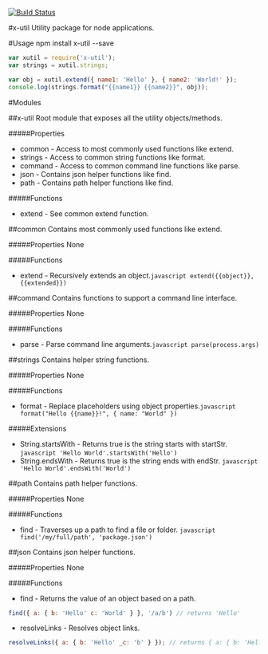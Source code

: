 [![Build Status](https://travis-ci.org/azweb76/node-x-util.png?branch=master)](https://travis-ci.org/azweb76/node-x-util)

#x-util
Utility package for node applications.

#Usage
npm install x-util --save

```javascript
var xutil = require('x-util');
var strings = xutil.strings;

var obj = xutil.extend({ name1: 'Hello' }, { name2: 'World!' });
console.log(strings.format("{{name1}} {{name2}}", obj));
```
#Modules

##x-util
Root module that exposes all the utility objects/methods.

#####Properties

- common - Access to most commonly used functions like extend.
- strings - Access to common string functions like format.
- command - Access to common command line functions like parse.
- json - Contains json helper functions like find.
- path - Contains path helper functions like find.

#####Functions
- extend - See common extend function.

##common
Contains most commonly used functions like extend.

#####Properties
None

#####Functions
- extend - Recursively extends an object.```javascript extend({{object}}, {{extended}}) ```

##command
Contains functions to support a command line interface.

#####Properties
None

#####Functions
- parse - Parse command line arguments.```javascript parse(process.args) ```

##strings
Contains helper string functions.

#####Properties
None

#####Functions
- format - Replace placeholders using object properties.```javascript format("Hello {{name}}!", { name: "World" }) ```

#####Extensions
- String.startsWith - Returns true is the string starts with startStr. ```javascript 'Hello World'.startsWith('Hello') ```
- String.endsWith - Returns true is the string ends with endStr. ```javascript 'Hello World'.endsWith('World') ```

##path
Contains path helper functions.

#####Properties
None

#####Functions
- find - Traverses up a path to find a file or folder. ```javascript find('/my/full/path', 'package.json') ```

##json
Contains json helper functions.

#####Properties
None

#####Functions
- find - Returns the value of an object based on a path.
```javascript
find({ a: { b: 'Hello' c: 'World' } }, '/a/b') // returns 'Hello'
```
- resolveLinks - Resolves object links.
```javascript
resolveLinks({ a: { b: 'Hello' _c: 'b' } }); // returns { a: { b: 'Hello', c: 'Hello' } }
```
